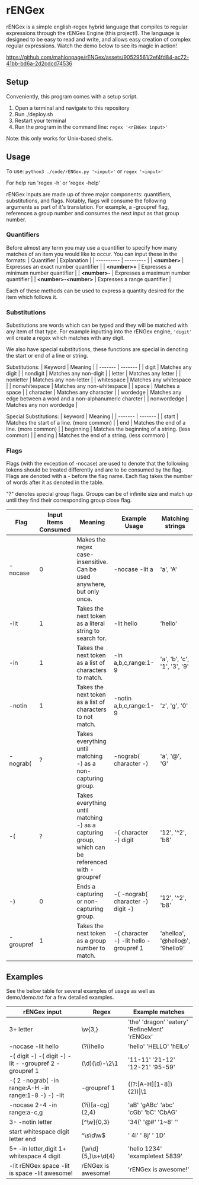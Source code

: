 # rENGex

rENGex is a simple english-regex hybrid language that compiles to regular expressions through the rENGex Engine (this project!). The language is designed to be easy to read and write, and allows easy creation of complex regular expressions. Watch the demo below to see its magic in action!

https://github.com/mahlonpage/rENGex/assets/90529561/2ef4fd84-ac72-41bb-bd6a-2d2cdcd74536

## Setup
Conveniently, this program comes with a setup script.

1. Open a terminal and navigate to this repository
2. Run ./deploy.sh
3. Restart your terminal
4. Run the program in the command line: `regex '<rENGex input>'`

Note: this only works for Unix-based shells.

## Usage

To use: `python3 ./code/rENGex.py '<input>'` or `regex '<input>'`

For help run 'regex -h' or 'regex -help'

rENGex inputs are made up of three major components: quantifiers, substitutions, and flags. Notably, flags will consume the following arguments as part of it's translation. For example, a -groupref flag, references a group number and consumes the next input as that group number.

### Quantifiers
Before almost any term you may use a quantifier to specify how many matches of an item you would like to occur. You can input these in the formats:
| Quantifier | Explanation |
| ---------- | --------- |
| **\<number>**  | Expresses an exact number quantifier |
| **\<number>+** | Expresses a minimum number quantifier |
| **\<number>-** | Expresses a maximum number quantifier |
| **\<number>-\<number>** | Expresses a range quantifier |

Each of these methods can be used to express a quantity desired for the item which follows it.

### Substitutions

Substitutions are words which can be typed and they will be matched with any item of that type. For example inputting into the rENGex engine, `'digit'` will create a regex which matches with any digit.

We also have special substitutions, these functions are special in denoting the start or end of a line or string.

Substitutions:
| Keyword | Meaning |
| ------- | ------- |
| digit          | Matches any digit            |
| nondigit       | Matches any non-digit        |
| letter         | Matches any letter           |
| nonletter      | Matches any non-letter       |
| whitespace     | Matches any whitespace       |
| nonwhitespace  | Matches any non-whitespace   |
| space          | Matches a space              |
| character      | Matches any character        |
| wordedge       | Matches any edge between a word and a non-alphanumeric charcter |
| nonwordedge    | Matches any non wordedge     |

Special Substitutions:
| keyword | Meaning |
| ------- | ------- |
| start        |  Matches the start of a line. (more common)       |
| end          |  Matches the end of a line. (more common)         |
| beginning    |  Matches the beginning of a string. (less common) |
| ending       |  Matches the end of a string. (less common)       |

### Flags
Flags (with the exception of -nocase) are used to denote that the following tokens should be treated
differently and are to be consumed by the flag. Flags are denoted with a - before the flag name. Each flag
takes the number of words after it as denoted in the table.

"?" denotes special group flags. Groups can be of infinite size and match up until they find their corresponding group close flag.

| Flag | Input Items Consumed | Meaning | Example Usage | Matching strings |
| ---------- | -------------------- | ------- | ------- | ------------ |
| -nocase    | 0 | Makes the regex case-insensitive. Can be used anywhere, but only once.  | -nocase -lit a | 'a', 'A'
| -lit       | 1 | Takes the next token as a literal string to search for.      | -lit hello               | 'hello'
| -in        | 1 | Takes the next token as a list of characters to match.       | -in a,b,c,range:1-9      | 'a', 'b', 'c', '1', '3', '9'
| -notin     | 1 | Takes the next token as a list of characters to not match.   | -notin a,b,c,range:1-9   | 'z', 'g', '0'
| -nograb(   | ? | Takes everything until matching -) as a non-capturing group. | -nograb( character -)   | 'a', '@', 'G'
| -(         | ? | Takes everything until matching -) as a capturing group, which can be referenced with -groupref     | -( character -) digit    | '12', '^2', 'b8'
| -)         | 0 | Ends a capturing or non-capturing group.                     | -( -nograb( character -) digit -) | '12', '^2', 'b8'
| -groupref  | 1 | Takes the next token as a group number to match.             | -( character -) -lit hello -groupref 1         | 'ahelloa', '@hello@', '9hello9'

## Examples

See the below table for several examples of usage as well as demo/demo.txt for a few detailed examples.

| rENGex input | Regex | Example matches |
| --------------- | ----- | --------------- |
| 3+ letter | \w{3,} | 'the' 'dragon' 'eatery' 'RefineMent' 'rENGex'
| -nocase -lit hello | (?i)hello | 'hello' 'HELLO' 'hElLo'
| -( digit -) -( digit -) -lit - -groupref 2 -groupref 1 | (\d)(\d)-\2\1 | '11-11' '21-12' '12-21' '95-59' |
| -( 2 -nograb( -in range:A-H -in range:1-8 -) -) -lit | -groupref 1 | ((?:[A-H][1-8]){2})\|\1 | 'A3H4 | A3H4' 'B1B8 | B1B8' |
| -nocase 2-4 -in range:a-c,g | (?i)[a-cg]{2,4} | 'aB' 'gABc' 'abc' 'cGb' 'bC' 'CbAG' |
| 3- -notin letter | [^\w]{0,3} | '34(' '@#' '1~8' '' |
| start whitespace digit letter end | ^\s\d\w$ | ' 4l' ' 8j' ' 1D' |
| 5+ -in letter,digit 1+ whitespace 4 digit | [\w\d]{5,}\s+\d{4} | 'hello 1234' 'exampletext            5839'
| -lit rENGex space -lit is space -lit awesome! | rENGex is awesome! | 'rENGex is awesome!' |
